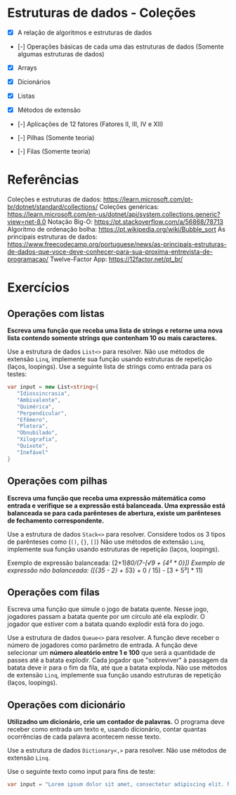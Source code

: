 # Estruturas de dados - Coleções

- [x] A relação de algoritmos e estruturas de dados
- [-] Operações básicas de cada uma das estruturas de dados (Somente algumas estruturas de dados)

- [x] Arrays
- [x] Dicionários
- [x] Listas

- [x] Métodos de extensão
- [-] Aplicações de 12 fatores (Fatores II, III, IV e XII)
  
- [-] Pilhas (Somente teoria)
- [-] Filas (Somente teoria)

# Referências 

Coleções e estruturas de dados: https://learn.microsoft.com/pt-br/dotnet/standard/collections/ 
Coleções genéricas: https://learn.microsoft.com/en-us/dotnet/api/system.collections.generic?view=net-8.0
Notação Big-O: https://pt.stackoverflow.com/a/56868/78713
Algoritmo de ordenação bolha: https://pt.wikipedia.org/wiki/Bubble_sort
As principais estruturas de dados: https://www.freecodecamp.org/portuguese/news/as-principais-estruturas-de-dados-que-voce-deve-conhecer-para-sua-proxima-entrevista-de-programacao/
Twelve-Factor App: https://12factor.net/pt_br/

# Exercícios

## Operações com listas 

   **Escreva uma função que receba uma lista de strings e retorne uma nova lista contendo somente strings que contenham 10 ou mais caracteres.**

   Use a estrutura de dados `List<>` para resolver.
   Não use métodos de extensão `Linq`, implemente sua função usando estruturas de repetição (laços, loopings).
   Use a seguinte lista de strings como entrada para os testes:
   ```csharp
   var input = new List<string>{
      "Idiossincrasia",
      "Ambivalente",
      "Quimérica",
      "Perpendicular",
      "Efêmero",
      "Pletora",
      "Obnubilado",
      "Xilografia",
      "Quixote",
      "Inefável"
   }
   ```

## Operações com pilhas

   **Escreva uma função que receba uma expressão mátemática como entrada e verifique se a expressão está balanceada. Uma expressão está balanceada se para cada parênteses de abertura, existe um parênteses de fechamento correspondente.**

   Use a estrutura de dados `Stack<>` para resolver.
   Considere todos os 3 tipos de parênteses como (`()`, `{}`, `[]`)
   Não use métodos de extensão `Linq`, implemente sua função usando estruturas de repetição (laços, loopings).
   
   Exemplo de expressão balanceada: (2+1)*80/(7-[√9 + {4² * 0}])
   Exemplo de expressão não balanceada: ([{35 - 2} + 5*3} + 0 / 15) - [3 + 5³] * 11)

## Operações com filas
   Escreva uma função que simule o jogo de batata quente. 
   Nesse jogo, jogadores passam a batata quente por um círculo até ela explodir. O jogador que estiver com a batata quando explodir está fora do jogo. 
   
   Use a estrutura de dados `Queue<>` para resolver.
   A função deve receber o número de jogadores como parâmetro de entrada.
   A função deve selecionar um **número aleatório entre 1 e 100** que será a quantidade de passes até a batata explodir.
   Cada jogador que "sobreviver" à passagem da batata deve ir para o fim da fila, até que a batata exploda.
   Não use métodos de extensão `Linq`, implemente sua função usando estruturas de repetição (laços, loopings).

## Operações com dicionário

   **Utilizadno um dicionário, crie um contador de palavras.**
   O programa deve receber como entrada um texto e, usando dicionário, contar quantas ocorrências de cada palavra acontecem nesse texto.

   Use a estrutura de dados `Dictionary<,>` para resolver.
   Não use métodos de extensão `Linq`.

   Use o seguinte texto como input para fins de teste:

   ```csharp
   var input = "Lorem ipsum dolor sit amet, consectetur adipiscing elit. Nulla auctor porta velit a tincidunt. Nam efficitur iaculis placerat. Aenean lectus dui, sollicitudin id rhoncus tristique, aliquet sed quam. Phasellus blandit magna at elementum consequat. Nam vitae nunc vehicula, blandit felis a, placerat augue. Quisque bibendum a ipsum at scelerisque. Duis molestie turpis quis orci vehicula aliquam. Duis non elementum erat. Phasellus et dui odio. Nunc vitae leo sem. Curabitur nec enim id mi aliquet commodo at et sapien. Fusce sit amet nisi elit. Interdum et malesuada fames ac ante ipsum primis in faucibus. Vestibulum ante ipsum primis in faucibus orci luctus et ultrices posuere cubilia curae; Duis vitae dolor at sem ultrices euismod. Morbi aliquet, felis et mattis congue, justo nunc pharetra lectus, a lobortis mauris eros et nulla. Orci varius natoque penatibus et magnis dis parturient montes, nascetur ridiculus mus. Maecenas sollicitudin posuere nibh malesuada suscipit. Nam a sapien ex. Donec mollis justo est, quis tempus mi pharetra at. Cras fringilla enim eu egestas scelerisque. Praesent tristique imperdiet consectetur. Donec interdum pulvinar nulla vel pharetra. Class aptent taciti sociosqu ad litora torquent per conubia nostra, per inceptos himenaeos. Aliquam interdum finibus mi, in tempus lorem. Cras diam magna, viverra vitae ante eget, scelerisque sodales velit. Aliquam erat volutpat. Mauris consectetur sapien mi, vel euismod quam consectetur id.";
   ```



